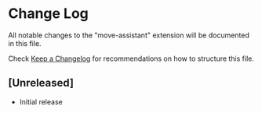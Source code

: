 # Change Log

All notable changes to the "move-assistant" extension will be documented in this file.

Check [Keep a Changelog](http://keepachangelog.com/) for recommendations on how to structure this file.

## [Unreleased]

- Initial release